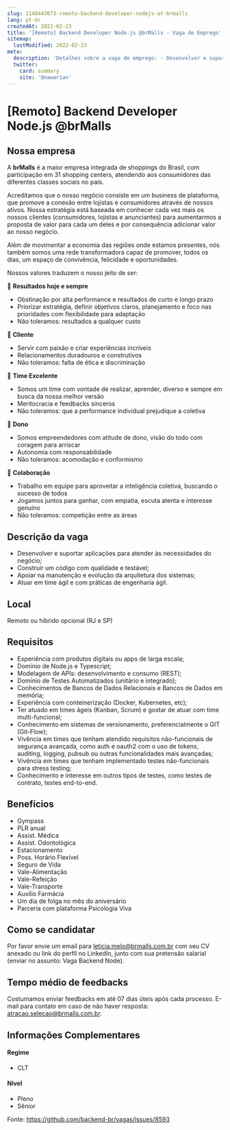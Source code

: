 ```yaml
---
slug: 1148443673-remoto-backend-developer-nodejs-at-brmalls
lang: pt-br
createdAt: 2022-02-23
title: '[Remoto] Backend Developer Node.js @brMalls - Vaga de Emprego'
sitemap:
  lastModified: 2022-02-23
meta:
  description: 'Detalhes sobre a vaga de emprego: - Desenvolver e suportar aplicações para atender às necessidades do negócio; - Construir um código com qualidade e testável; - Apoiar na manutenção e evolução da arquitetura dos sistemas; - Atuar em time ágil e com práticas de engenharia ágil.'
  twitter:
    card: summary
    site: '@nawarian'
---
```


# [Remoto] Backend Developer Node.js @brMalls

<!--
==================================================
Caso a vaga for remoto durante a pandemia informar no texto "Remoto durante o covid"
==================================================
-->
<!-- 
==================================================
POR FAVOR, SÓ POSTE SE A VAGA FOR PARA BACK-END!

Não faça distinção de gênero no título da vaga.

Use: "Back-End Developer" ao invés de 
"Desenvolvedor Back-End" \o/

Exemplo: `[São Paulo] Back-End Developer @ NOME DA EMPRESA`
==================================================
-->
<!--
==================================================
Caso a vaga for remoto durante a pandemia deixar a linha abaixo
==================================================
-->

## Nossa empresa

A **brMalls** é a maior empresa integrada de shoppings do Brasil, com participação em 31 shopping centers, atendendo aos consumidores das diferentes classes sociais no país.

Acreditamos que o nosso negócio consiste em um business de plataforma, que promove a conexão entre lojistas e consumidores através de nossos ativos. Nossa estratégia está baseada em conhecer cada vez mais os nossos clientes (consumidores, lojistas e anunciantes) para aumentarmos a proposta de valor para cada um deles e por consequência adicionar valor ao nosso negócio.

Além de movimentar a economia das regiões onde estamos presentes, nós também somos uma rede transformadora capaz de promover, todos os dias, um espaço de convivência, felicidade e oportunidades.

Nossos valores traduzem o nosso jeito de ser:

💙 **Resultados hoje e sempre**
- Obstinação por alta performance e resultados de curto e longo prazo
- Priorizar estratégia, definir objetivos claros, planejamento e foco nas prioridades com flexibilidade para adaptação
- Não toleramos: resultados a qualquer custo

💙 **Cliente**
- Servir com paixão e criar experiências incríveis
- Relacionamentos duradouros e construtivos
- Não toleramos: falta de ética e discriminação

💙 **Time Excelente**
- Somos um time com vontade de realizar, aprender, diverso e sempre em busca da nossa melhor versão
- Meritocracia e feedbacks sinceros
- Não toleramos: que a performance individual prejudique a coletiva

💙 **Dono**
- Somos empreendedores com atitude de dono, visão do todo com coragem para arriscar
- Autonomia com responsabilidade
- Não toleramos: acomodação e conformismo

💙 **Colaboração**
- Trabalho em equipe para aproveitar a inteligência coletiva, buscando o sucesso de todos
- Jogamos juntos para ganhar, com empatia, escuta atenta e interesse genuíno
- Não toleramos: competição entre as áreas

## Descrição da vaga

- Desenvolver e suportar aplicações para atender às necessidades do negócio;
- Construir um código com qualidade e testável;
- Apoiar na manutenção e evolução da arquitetura dos sistemas;
- Atuar em time ágil e com práticas de engenharia ágil.

## Local

Remoto ou híbrido opcional (RJ e SP)

## Requisitos

- Experiência com produtos digitais ou apps de larga escala;
- Domínio de Node.js e Typescript;
- Modelagem de APIs: desenvolvimento e consumo (REST);
- Domínio de Testes Automatizados (unitário e integrado);
- Conhecimentos de Bancos de Dados Relacionais e Bancos de Dados em memória;
- Experiência com conteinerização (Docker, Kubernetes, etc);
- Ter atuado em times ágeis (Kanban, Scrum) e gostar de atuar com time multi-funcional;
- Conhecimento em sistemas de versionamento, preferencialmente o GIT (Git-Flow);
- Vivência em times que tenham atendido requisitos não-funcionais de segurança avançada, como auth e oauth2 com o uso de tokens, auditing, logging, pubsub ou outras funcionalidades mais avançadas;
- Vivência em times que tenham implementado testes não-funcionais para stress testing;
- Conhecimento e interesse em outros tipos de testes, como testes de contrato, testes end-to-end.

## Benefícios

- Gympass
- PLR anual
- Assist. Médica
- Assist. Odontológica
- Estacionamento
- Poss. Horário Flexível
- Seguro de Vida
- Vale-Alimentação
- Vale-Refeição
- Vale-Transporte
- Auxílio Farmácia
- Um dia de folga no mês do aniversário
- Parceria com plataforma Psicologia Viva

## Como se candidatar

Por favor envie um email para leticia.melo@brmalls.com.br com seu CV anexado ou link do perfil no LinkedIn, junto com sua pretensão salarial (enviar no assunto: Vaga Backend Node).

## Tempo médio de feedbacks

Costumamos enviar feedbacks em até 07 dias úteis após cada processo.
E-mail para contato em caso de não haver resposta: atracao.selecao@brmalls.com.br.

## Informações Complementares
<!-- retire os labels que não fazem sentido à vaga -->

#### Regime
- CLT

#### Nível
- Pleno
- Sênior

Fonte: https://github.com/backend-br/vagas/issues/8593